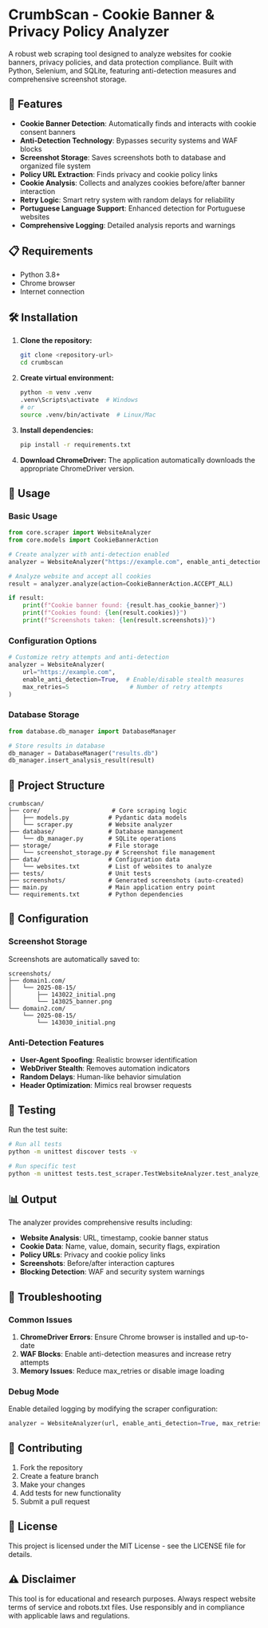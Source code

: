 # CrumbScan - Cookie Banner & Privacy Policy Analyzer

A robust web scraping tool designed to analyze websites for cookie banners, privacy policies, and data protection compliance. Built with Python, Selenium, and SQLite, featuring anti-detection measures and comprehensive screenshot storage.

## 🚀 Features

- **Cookie Banner Detection**: Automatically finds and interacts with cookie consent banners
- **Anti-Detection Technology**: Bypasses security systems and WAF blocks
- **Screenshot Storage**: Saves screenshots both to database and organized file system
- **Policy URL Extraction**: Finds privacy and cookie policy links
- **Cookie Analysis**: Collects and analyzes cookies before/after banner interaction
- **Retry Logic**: Smart retry system with random delays for reliability
- **Portuguese Language Support**: Enhanced detection for Portuguese websites
- **Comprehensive Logging**: Detailed analysis reports and warnings

## 📋 Requirements

- Python 3.8+
- Chrome browser
- Internet connection

## 🛠️ Installation

1. **Clone the repository:**
   ```bash
   git clone <repository-url>
   cd crumbscan
   ```

2. **Create virtual environment:**
   ```bash
   python -m venv .venv
   .venv\Scripts\activate  # Windows
   # or
   source .venv/bin/activate  # Linux/Mac
   ```

3. **Install dependencies:**
   ```bash
   pip install -r requirements.txt
   ```

4. **Download ChromeDriver:**
   The application automatically downloads the appropriate ChromeDriver version.

## 🎯 Usage

### Basic Usage

```python
from core.scraper import WebsiteAnalyzer
from core.models import CookieBannerAction

# Create analyzer with anti-detection enabled
analyzer = WebsiteAnalyzer("https://example.com", enable_anti_detection=True)

# Analyze website and accept all cookies
result = analyzer.analyze(action=CookieBannerAction.ACCEPT_ALL)

if result:
    print(f"Cookie banner found: {result.has_cookie_banner}")
    print(f"Cookies found: {len(result.cookies)}")
    print(f"Screenshots taken: {len(result.screenshots)}")
```

### Configuration Options

```python
# Customize retry attempts and anti-detection
analyzer = WebsiteAnalyzer(
    url="https://example.com",
    enable_anti_detection=True,  # Enable/disable stealth measures
    max_retries=5                 # Number of retry attempts
)
```

### Database Storage

```python
from database.db_manager import DatabaseManager

# Store results in database
db_manager = DatabaseManager("results.db")
db_manager.insert_analysis_result(result)
```

## 📁 Project Structure

```
crumbscan/
├── core/                    # Core scraping logic
│   ├── models.py           # Pydantic data models
│   └── scraper.py          # Website analyzer
├── database/               # Database management
│   └── db_manager.py       # SQLite operations
├── storage/                # File storage
│   └── screenshot_storage.py # Screenshot file management
├── data/                   # Configuration data
│   └── websites.txt        # List of websites to analyze
├── tests/                  # Unit tests
├── screenshots/            # Generated screenshots (auto-created)
├── main.py                 # Main application entry point
└── requirements.txt        # Python dependencies
```

## 🔧 Configuration

### Screenshot Storage

Screenshots are automatically saved to:
```
screenshots/
├── domain1.com/
│   └── 2025-08-15/
│       ├── 143022_initial.png
│       └── 143025_banner.png
└── domain2.com/
    └── 2025-08-15/
        └── 143030_initial.png
```

### Anti-Detection Features

- **User-Agent Spoofing**: Realistic browser identification
- **WebDriver Stealth**: Removes automation indicators
- **Random Delays**: Human-like behavior simulation
- **Header Optimization**: Mimics real browser requests

## 🧪 Testing

Run the test suite:

```bash
# Run all tests
python -m unittest discover tests -v

# Run specific test
python -m unittest tests.test_scraper.TestWebsiteAnalyzer.test_analyze_successful -v
```

## 📊 Output

The analyzer provides comprehensive results including:

- **Website Analysis**: URL, timestamp, cookie banner status
- **Cookie Data**: Name, value, domain, security flags, expiration
- **Policy URLs**: Privacy and cookie policy links
- **Screenshots**: Before/after interaction captures
- **Blocking Detection**: WAF and security system warnings

## 🚨 Troubleshooting

### Common Issues

1. **ChromeDriver Errors**: Ensure Chrome browser is installed and up-to-date
2. **WAF Blocks**: Enable anti-detection measures and increase retry attempts
3. **Memory Issues**: Reduce max_retries or disable image loading

### Debug Mode

Enable detailed logging by modifying the scraper configuration:

```python
analyzer = WebsiteAnalyzer(url, enable_anti_detection=True, max_retries=1)
```

## 🤝 Contributing

1. Fork the repository
2. Create a feature branch
3. Make your changes
4. Add tests for new functionality
5. Submit a pull request

## 📄 License

This project is licensed under the MIT License - see the LICENSE file for details.

## ⚠️ Disclaimer

This tool is for educational and research purposes. Always respect website terms of service and robots.txt files. Use responsibly and in compliance with applicable laws and regulations.
